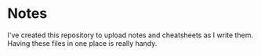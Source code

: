 # Notes

I've created this repository to upload notes and cheatsheets as I write them.
Having these files in one place is really handy.
